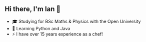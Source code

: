 ## Hi there, I'm Ian 👋

- 🎓 Studying for BSc Maths & Physics with the Open University
- 🌱 Learning Python and Java
- ⚡ I have over 15 years experience as a chef!

<!--
**pineapple-bois/pineapple-bois** is a ✨ _special_ ✨ repository because its `README.md` (this file) appears on your GitHub profile.

Here are some ideas to get you started:

- 🔭 I’m currently working on ...
- 🌱 I’m currently learning ...
- 👯 I’m looking to collaborate on ...
- 🤔 I’m looking for help with ...
- 💬 Ask me about ...
- 📫 How to reach me: ...
- 😄 Pronouns: ...
- ⚡ Fun fact: ...
-->
